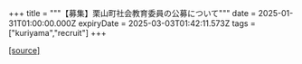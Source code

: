 +++
title = """【募集】栗山町社会教育委員の公募について"""
date = 2025-01-31T01:00:00.000Z
expiryDate = 2025-03-03T01:42:11.573Z
tags = ["kuriyama","recruit"]
+++


[[source]](https://www.town.kuriyama.hokkaido.jp/soshiki/55/30154.html)
